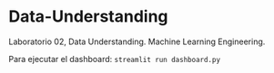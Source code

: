 # Data-Understanding
Laboratorio 02, Data Understanding. Machine Learning Engineering. 

Para ejecutar el dashboard: 
```streamlit run dashboard.py```
